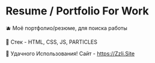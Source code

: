 # Resume / Portfolio For Work

🫐 Моë портфолио/резюме, для поиска работы

🍏 Стек - HTML, CSS, JS, PARTICLES

🍑 Удачного Использования! Сайт - https://ZzIi.Site
